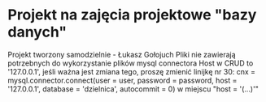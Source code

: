 # Projekt na zajęcia projektowe "bazy danych"
Projekt tworzony samodzielnie - Łukasz Gołojuch
Pliki nie zawierają potrzebnych do wykorzystanie plików mysql connectora
Host w CRUD to '127.0.0.1', jeśli ważna jest zmiana tego, proszę zmienić linijkę nr 30:
cnx = mysql.connector.connect(user = user, password = password, host = '127.0.0.1', database = 'dzielnica', autocommit = 0)
w miejscu "host = '(...)'"

